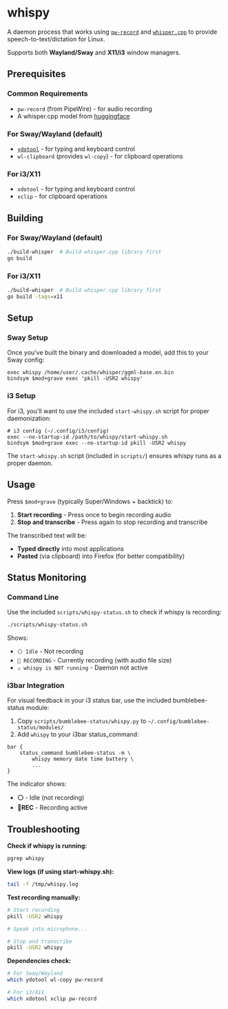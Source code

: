 # whispy

A daemon process that works using
[`pw-record`](https://docs.pipewire.org/page_man_pw-cat_1.html) and
[`whisper.cpp`](https://github.com/ggml-org/whisper.cpp) to provide
speech-to-text/dictation for Linux.

Supports both **Wayland/Sway** and **X11/i3** window managers.

## Prerequisites

### Common Requirements
- `pw-record` (from PipeWire) - for audio recording
- A whisper.cpp model from [huggingface](https://huggingface.co/ggerganov/whisper.cpp)

### For Sway/Wayland (default)
- [`ydotool`](https://github.com/ReimuNotMoe/ydotool) - for typing and keyboard control
- `wl-clipboard` (provides `wl-copy`) - for clipboard operations

### For i3/X11
- `xdotool` - for typing and keyboard control
- `xclip` - for clipboard operations

## Building

### For Sway/Wayland (default)
```bash
./build-whisper  # Build whisper.cpp library first
go build
```

### For i3/X11
```bash
./build-whisper  # Build whisper.cpp library first
go build -tags=x11
```

## Setup

### Sway Setup

Once you've built the binary and downloaded a model, add this to your Sway config:

```
exec whispy /home/user/.cache/whisper/ggml-base.en.bin
bindsym $mod+grave exec 'pkill -USR2 whispy'
```

### i3 Setup

For i3, you'll want to use the included `start-whispy.sh` script for proper daemonization:

```
# i3 config (~/.config/i3/config)
exec --no-startup-id /path/to/whispy/start-whispy.sh
bindsym $mod+grave exec --no-startup-id pkill -USR2 whispy
```

The `start-whispy.sh` script (included in `scripts/`) ensures whispy runs as a proper daemon.

## Usage

Press `$mod+grave` (typically Super/Windows + backtick) to:
1. **Start recording** - Press once to begin recording audio
2. **Stop and transcribe** - Press again to stop recording and transcribe

The transcribed text will be:
- **Typed directly** into most applications
- **Pasted** (via clipboard) into Firefox (for better compatibility)

## Status Monitoring

### Command Line
Use the included `scripts/whispy-status.sh` to check if whispy is recording:

```bash
./scripts/whispy-status.sh
```

Shows:
- `⚪ Idle` - Not recording
- `🔴 RECORDING` - Currently recording (with audio file size)
- `⚠️ whispy is NOT running` - Daemon not active

### i3bar Integration
For visual feedback in your i3 status bar, use the included bumblebee-status module:

1. Copy `scripts/bumblebee-status/whispy.py` to `~/.config/bumblebee-status/modules/`
2. Add `whispy` to your i3bar status_command:

```
bar {
    status_command bumblebee-status -m \
        whispy memory date time battery \
        ...
}
```

The indicator shows:
- **⚪** - Idle (not recording)
- **🔴REC** - Recording active

## Troubleshooting

**Check if whispy is running:**
```bash
pgrep whispy
```

**View logs (if using start-whispy.sh):**
```bash
tail -f /tmp/whispy.log
```

**Test recording manually:**
```bash
# Start recording
pkill -USR2 whispy

# Speak into microphone...

# Stop and transcribe
pkill -USR2 whispy
```

**Dependencies check:**
```bash
# For Sway/Wayland
which ydotool wl-copy pw-record

# For i3/X11
which xdotool xclip pw-record
```
